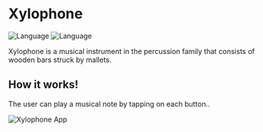 Xylophone
==========
![Language](https://img.shields.io/badge/Swift-5.0-orange.svg)
![Language](https://img.shields.io/badge/iOS-13.0-orange.svg)

<p>Xylophone is a musical instrument in the percussion family that consists of wooden bars struck by mallets.</p>

## How it works!
<p>The user can play a musical note by tapping on each button..</p>

![Xylophone App](https://user-images.githubusercontent.com/39883704/72485891-3d0d4e80-37d7-11ea-8e4a-449287cc223b.gif)




